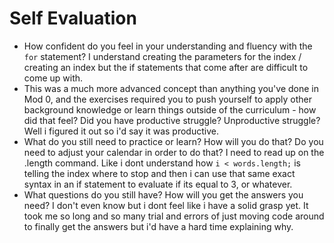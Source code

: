 # Self Evaluation

- How confident do you feel in your understanding and fluency with the `for` statement? I understand creating the parameters for the index / creating an index but the if statements that come after are difficult to come up with. 
- This was a much more advanced concept than anything you've done in Mod 0, and the exercises required you to push yourself to apply other background knowledge or learn things outside of the curriculum - how did that feel? Did you have productive struggle? Unproductive struggle? Well i figured it out so i'd say it was productive. 
- What do you still need to practice or learn? How will you do that? Do you need to adjust your calendar in order to do that? I need to read up on the .length command. Like i dont understand how `i < words.length;` is telling the index where to stop and then i can use that same exact syntax in an if statement to evaluate if its equal to 3, or whatever.
- What questions do you still have? How will you get the answers you need? I don't even know but i dont feel like i have a solid grasp yet. It took me so long and so many trial and errors of just moving code around to finally get the answers but i'd have a hard time explaining why. 